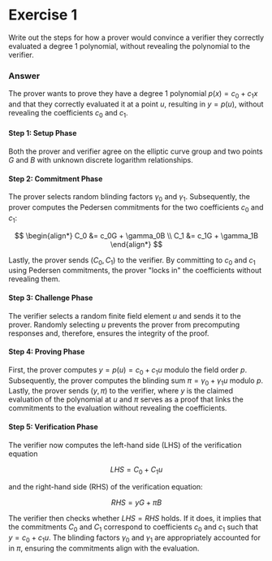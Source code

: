 # Exercise 1

Write out the steps for how a prover would convince a verifier they correctly evaluated a degree 1 polynomial, without revealing the polynomial to the verifier.

### Answer

The prover wants to prove they have a degree 1 polynomial $p(x) = c_0 + c_1 x$ and that they correctly evaluated it at a point $u$, resulting in $y=p(u)$, without revealing the coefficients $c_0$ and $c_1$.

#### Step 1: Setup Phase

Both the prover and verifier agree on the elliptic curve group and two points $G$ and $B$ with unknown discrete logarithm relationships.

#### Step 2: Commitment Phase

The prover selects random blinding factors $\gamma_0$ and $\gamma_1$.
Subsequently, the prover computes the Pedersen commitments for the two coefficients $c_0$ and $c_1$:

$$
\begin{align*}
C_0 &= c_0G + \gamma_0B \\
C_1 &= c_1G + \gamma_1B
\end{align*}
$$

Lastly, the prover sends $(C_0, C_1)$ to the verifier.
By committing to $c_0$ and $c_1$ using Pedersen commitments, the prover "locks in" the coefficients without revealing them.

#### Step 3: Challenge Phase

The verifier selects a random finite field element $u$ and sends it to the prover.
Randomly selecting $u$ prevents the prover from precomputing responses and, therefore, ensures the integrity of the proof.

#### Step 4: Proving Phase

First, the prover computes $y=p(u)=c_0+c_1u$ modulo the field order $p$.
Subsequently, the prover computes the blinding sum $\pi=\gamma_0+\gamma_1 u$ modulo $p$.
Lastly, the prover sends $(y,\pi)$ to the verifier, where $y$ is the claimed evaluation of the polynomial at $u$ and $\pi$ serves as a proof that links the commitments to the evaluation without revealing the coefficients.

#### Step 5: Verification Phase

The verifier now computes the left-hand side (LHS) of the verification equation

$$
LHS = C_0 + C_1u
$$

and the right-hand side (RHS) of the verification equation:

$$
RHS = yG + \pi B
$$

The verifier then checks whether $LHS = RHS$ holds.
If it does, it implies that the commitments $C_0$ and $C_1$ correspond to coefficients $c_0$ and $c_1$ such that $y=c_0+c_1 u$.
The blinding factors $\gamma_0$ and $\gamma_1$ are appropriately accounted for in $\pi$, ensuring the commitments align with the evaluation.